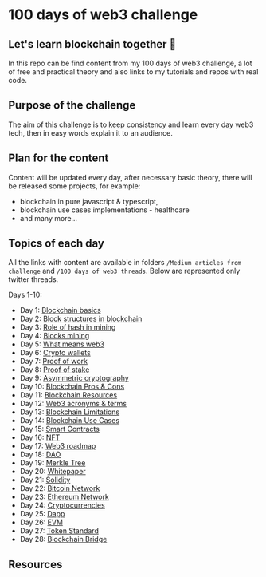 # 100 days of web3 challenge

## Let's learn blockchain together 🚀

In this repo can be find content from my 100 days of web3 challenge, a lot of free and practical theory and also links to my tutorials and repos with real code.

## Purpose of the challenge

The aim of this challenge is to keep consistency and learn every day web3 tech, then in easy words explain it to an audience.

## Plan for the content

Content will be updated every day, after necessary basic theory, there will be released some projects, for example:

- blockchain in pure javascript & typescript,
- blockchain use cases implementations - healthcare
- and many more...

## Topics of each day

All the links with content are available in folders `/Medium articles from challenge` and `/100 days of web3 threads`. Below are represented only twitter threads.

Days 1-10:

- Day 1: [Blockchain basics](https://twitter.com/kacperhernacki/status/1545029316022509569?s=21&t=tgYWlYmW-g-K8vHOnrvkoQ)
- Day 2: [Block structures in blockchain](https://twitter.com/kacperhernacki/status/1544299690052689921?s=21&t=tgYWlYmW-g-K8vHOnrvkoQ)
- Day 3: [Role of hash in mining](https://twitter.com/kacperhernacki/status/1544663304567721985?s=21&t=tgYWlYmW-g-K8vHOnrvkoQ)
- Day 4: [Blocks mining](https://twitter.com/kacperhernacki/status/1545444041344565249?s=21&t=tgYWlYmW-g-K8vHOnrvkoQ)
- Day 5: [What means web3](https://twitter.com/kacperhernacki/status/1545444002190790658?s=21&t=tgYWlYmW-g-K8vHOnrvkoQ)
- Day 6: [Crypto wallets](https://twitter.com/kacperhernacki/status/1545824577791696897?s=21&t=tgYWlYmW-g-K8vHOnrvkoQ)
- Day 7: [Proof of work](https://twitter.com/kacperhernacki/status/1546190722675752960?s=21&t=tgYWlYmW-g-K8vHOnrvkoQ)
- Day 8: [Proof of stake](https://twitter.com/kacperhernacki/status/1546468490747559936?s=21&t=tgYWlYmW-g-K8vHOnrvkoQ)
- Day 9: [Asymmetric cryptography](https://twitter.com/kacperhernacki/status/1546836626814509058?s=21&t=tgYWlYmW-g-K8vHOnrvkoQ)
- Day 10: [Blockchain Pros & Cons](https://twitter.com/KacperHernacki/status/1547196513201360899?s=20&t=QrKlUSURQjkcfsLMU6RolQ)
- Day 11: [Blockchain Resources](https://twitter.com/kacperhernacki/status/1547567208179462145?s=21&t=Jdbz6CZ7i2Ujt0Zfg8Qj2Q)
- Day 12: [Web3 acronyms & terms](https://twitter.com/KacperHernacki/status/1547921752755359745?s=20&t=hCLWLK7TP9ClKe24K-30hw)
- Day 13: [Blockchain Limitations](https://twitter.com/KacperHernacki/status/1548364165206589442?s=20&t=hCLWLK7TP9ClKe24K-30hw)
- Day 14: [Blockchain Use Cases](https://twitter.com/KacperHernacki/status/1548723003663466497?s=20&t=hCLWLK7TP9ClKe24K-30hw)
- Day 15: [Smart Contracts](https://twitter.com/KacperHernacki/status/1549014968653201409?s=20&t=hCLWLK7TP9ClKe24K-30hw)
- Day 16: [NFT](https://twitter.com/kacperhernacki/status/1549376704958849026?s=21&t=vidh8Vljr_s8KqstACmiJQ)
- Day 17: [Web3 roadmap](https://twitter.com/KacperHernacki/status/1549739028383236096?s=20&t=Fw6KaugsmohBqvuCDJ7aaw)
- Day 18: [DAO](https://twitter.com/KacperHernacki/status/1550101673829441536?s=20&t=Fw6KaugsmohBqvuCDJ7aaw)
- Day 19: [Merkle Tree](https://twitter.com/KacperHernacki/status/1550465539356729349?s=20&t=PhKf4yEnY7VqpV8NQGdhWA)
- Day 20: [Whitepaper](https://twitter.com/KacperHernacki/status/1550870227805667336?s=20&t=PhKf4yEnY7VqpV8NQGdhWA)
- Day 21: [Solidity](https://twitter.com/KacperHernacki/status/1551256725864562691?s=20&t=PhKf4yEnY7VqpV8NQGdhWA)
- Day 22: [Bitcoin Network](https://twitter.com/KacperHernacki/status/1551553958975610880?s=20&t=PhKf4yEnY7VqpV8NQGdhWA)
- Day 23: [Ethereum Network](https://twitter.com/KacperHernacki/status/1551936546839924742?s=20&t=PhKf4yEnY7VqpV8NQGdhWA)
- Day 24: [Cryptocurrencies](https://twitter.com/KacperHernacki/status/1552273802314371073?s=20&t=PhKf4yEnY7VqpV8NQGdhWA)
- Day 25: [Dapp](https://twitter.com/kacperhernacki/status/1552639809545551872?s=21&t=oCXyZvXJQ993DHo2V9a0Zg)
- Day 26: [EVM](https://twitter.com/kacperhernacki/status/1552993408746135557?s=21&t=oCXyZvXJQ993DHo2V9a0Zg)
- Day 27: [Token Standard](https://twitter.com/KacperHernacki/status/1553448364162789376?s=20&t=OkvB2bQnSXXgK7rhubxY6A)
- Day 28: [Blockchain Bridge](https://twitter.com/KacperHernacki/status/1553719675745337345?s=20&t=OkvB2bQnSXXgK7rhubxY6A)

## Resources
